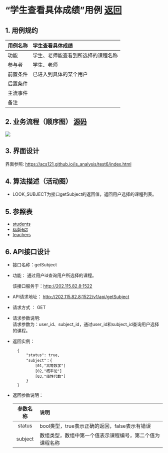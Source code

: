 # “学生查看具体成绩”用例 [返回](./README.md)
## 1. 用例规约


|用例名称|学生查看具体成绩|
|-------|:-------------|
|功能|学生、老师能查看到所选择的课程名称|
|参与者|学生、老师|
|前置条件|已进入到具体的某个用户|
|后置条件| |
|主流事件| |
|备注| |

## 2. 业务流程（顺序图） [源码](./src/lookSubject.puml)
![](./images/lookSubject.png) 

## 3. 界面设计
界面参照: https://acs121.github.io/is_analysis/test6/index.html

## 4. 算法描述（活动图）

  - LOOK_SUBJECT为接口getSubject的返回值，返回用户选择的课程列表。
## 5. 参照表

- [students](../数据库设计.md/#STUDENTS)
- [subject](../数据库设计.md/#SUBJECTS)
- [teachers](../数据库设计.md/#TEACHERS)
## 6. API接口设计

- 接口名称：getSubject
    
- 功能：
    通过用户id查询用户所选择的课程。
    
    该接口服务于：http://202.115.82.8:1522
    
- API请求地址： 
    http://202.115.82.8:1522/v1/api/getSubject

- 请求方式 ：
    GET  

- 请求参数说明:        
    请求参数为：user_id、subject_id，通过user_id和subject_id查询用户选择的课程。
    
- 返回实例：

        {
            "status": true,
            "subject"：{
                [01,"高等数学"]
                [02,"概率论"]
                [03,"线性代数"]
            }
        }
  
- 返回参数说明：    
 
  |参数名称|说明|
  |:---------:|:--------------------------------------------------------|      
  |status|bool类型，true表示正确的返回，false表示有错误|
  |subject|数组类型，数组中第一个值表示课程编号，第二个值为课程名称|
